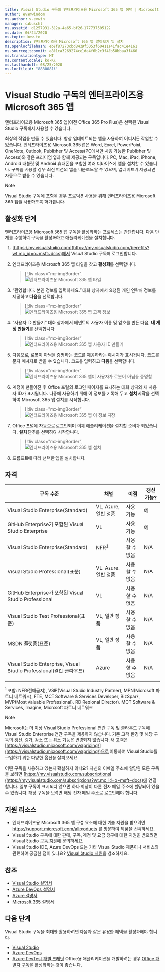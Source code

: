 ```yaml
---
title: Visual Studio 구독의 엔터프라이즈용 Microsoft 365 앱 혜택 | Microsoft Docs
author: evanwindom
ms.author: v-evwin
manager: cabuschl
ms.assetid: d1257931-392a-4a65-bf26-177737505122
ms.date: 06/24/2020
ms.topic: how-to
description: 엔터프라이즈용 Microsoft 365 앱 알아보기 및 설치
ms.openlocfilehash: eb9f87273cbd8439f5053f60411e41fac41e4161
ms.sourcegitcommit: a801ca3269274ce1de4f6b2c3f40b58bbaa3f460
ms.translationtype: HT
ms.contentlocale: ko-KR
ms.lasthandoff: 08/25/2020
ms.locfileid: "88800816"
---
```

# <a name="microsoft-365-apps-for-enterprise-in-visual-studio-subscriptions"></a>Visual Studio 구독의 엔터프라이즈용 Microsoft 365 앱
엔터프라이즈용 Microsoft 365 앱(이전 Office 365 Pro Plus)은 선택된 Visual Studio 구독에서 사용할 수 있습니다. 

최상의 작업을 만들 수 있습니다. 항상 업데이트되는 앱을 사용하여 어디서든 작업할 수 있습니다. 엔터프라이즈용 Microsoft 365 앱은 Word, Excel, PowerPoint, OneNote, Outlook, Publisher 및 Access(PC에서만 사용 가능한 Publisher 및 Access)와 같은 프리미엄 앱과 함께 제공되는 구독입니다. PC, Mac, iPad, iPhone, Android 태블릿 및 Android 휴대폰을 포함한 여러 디바이스에 앱을 설치할 수 있습니다. 구독을 사용할 경우 최신 버전의 앱을 다운로드할 수 있으며, 업데이트가 제공되면 자동으로 받을 수 있습니다.

> [!NOTE]
> Visual Studio 구독에 포함된 경우 프로덕션 사용을 위해 엔터프라이즈용 Microsoft 365 앱을 사용하도록 허가됩니다.  

## <a name="activation-steps"></a>활성화 단계
엔터프라이즈용 Microsoft 365 앱 구독을 활성화하는 프로세스는 간단합니다.  다음 단계를 수행하여 구독을 활성화하고 애플리케이션을 설치합니다.

1. [https://my.visualstudio.com](https://my.visualstudio.com/benefits?wt.mc_id=o~msft~docs)에서 Visual Studio 구독에 로그인합니다.
1. 엔터프라이즈용 Microsoft 365 앱 타일을 찾고 **활성화**를 선택합니다.
   > [!div class="mx-imgBorder"]
   > ![엔터프라이즈용 Microsoft 365 앱 타일](_img/microsoft-365-apps-for-enterprise/tile-activate.png "‘활성화’를 선택하여 구독을 시작합니다.")

1. “환영합니다. 본인 정보를 입력하세요.” 대화 상자에서 요청된 개인 연락처 정보를 제공하고 **다음**을 선택합니다.
   > [!div class="mx-imgBorder"]
   > ![엔터프라이즈용 Microsoft 365 앱 고객 정보](_img/microsoft-365-apps-for-enterprise/get-to-know-you.png "연락처 정보를 입력합니다.")

1. “사용자 ID 만들기” 대화 상자에서 테넌트의 사용자 이름 및 암호를 만든 다음, **내 계정 만들기**를 선택합니다.
   > [!div class="mx-imgBorder"]
   > ![엔터프라이즈용 Microsoft 365 앱 사용자 ID 만들기](_img/microsoft-365-apps-for-enterprise/create-your-user-id.png "사용자 ID 및 암호를 만듭니다.")

1. 다음으로, 로봇이 아님을 증명하는 코드를 제공하라는 메시지가 표시됩니다.  코드를 문자 메시지로 받을 수 있습니다.  코드를 입력하고 **다음**을 선택합니다. 
   > [!div class="mx-imgBorder"]
   > ![엔터프라이즈용 Microsoft 365 앱이 사용자가 로봇이 아님을 증명함](_img/microsoft-365-apps-for-enterprise/prove-youre-not-a-robot.png "코드를 요청하고 입력하여 계속 진행합니다.")

1. 계정이 만들어진 후 Office 포털의 로그인 페이지를 표시하는 대화 상자와 새 사용자 ID가 표시됩니다.  나중에 사용하기 위해 이 정보를 기록해 두고 **설치 시작**을 선택하여 Microsoft 365 앱 설치를 시작합니다.
   > [!div class="mx-imgBorder"]
   > ![엔터프라이즈용 Microsoft 365 앱 이 정보 저장](_img/microsoft-365-apps-for-enterprise/save-this-info.png "새 사용자 ID 및 Office 포털의 링크를 저장합니다.")

1. Office 포털에 자동으로 로그인되며 이제 애플리케이션을 설치할 준비가 되었습니다.  **설치** 단추를 선택하여 시작합니다.
   > [!div class="mx-imgBorder"]
   > ![엔터프라이즈용 Microsoft 365 앱 설치](_img/microsoft-365-apps-for-enterprise/install-your-office-apps.png "‘설치’ 단추를 선택하여 애플리케이션을 설치합니다.")
1. 프롬프트에 따라 선택한 앱을 설치합니다.  

## <a name="eligibility"></a>자격

| 구독 수준                                                 |     채널                                            | 이점                                                          | 갱신 가능?    |
|--------------------------------------------------------------------|---------------------------------------------------------|------------------------------------------------------------------|---------------|
| Visual Studio Enterprise(Standard)   | VL, Azure, 일반 정품| 사용 가능       |  예          |
| GitHub Enterprise가 포함된 Visual Studio Enterprise  | VL | 사용 가능       |  예          |
| Visual Studio Enterprise(Standard)   | NFR<sup>1</sup> | 사용할 수 없음       |  N/A          |
| Visual Studio Professional(표준) | VL, Azure, 일반 정품                                       | 사용할 수 없음                                                            |  N/A          |
| GitHub Enterprise가 포함된 Visual Studio Professional | VL | 사용할 수 없음         |  N/A          |
| Visual Studio Test Professional(표준)                         | VL, 일반 정품                                              | 사용할 수 없음                                             |  N/A          |
| MSDN 플랫폼(표준)                                          | VL, 일반 정품                                              | 사용할 수 없음                                              |  N/A          |
| Visual Studio Enterprise, Visual Studio Professional(월간 클라우드) | Azure | 사용할 수 없음 | N/A |
|  |

<sup>1</sup>  포함: NFR(전매금지), VSIP(Visual Studio Industry Partner), MPN(Microsoft 파트너 네트워크), FTE, MCT Software & Services Developer, BizSpark, MVP(Most Valuable Professional), RD(Regional Director), MCT Software & Services, Imagine, Microsoft 파트너 네트워크

> [!NOTE]
> Microsoft는 더 이상 Visual Studio Professional 연간 구독 및 클라우드 구독에 Visual Studio Enterprise 연간 구독을 제공하지 않습니다. 기존 고객 환경 및 해당 구독의 갱신, 증가, 감소 또는 취소 기능은 변경되지 않습니다. 새 고객은 [https://visualstudio.microsoft.com/vs/pricing/](https://visualstudio.microsoft.com/vs/pricing/)으로 이동하여 Visual Studio를 구입하기 위한 다양한 옵션을 살펴보세요.

어떤 구독을 사용하고 있는지 확실하지 않나요?  자신의 이메일 주소에 할당된 모든 구독을 보려면 [https://my.visualstudio.com/subscriptions](https://my.visualstudio.com/subscriptions?wt.mc_id=o~msft~docs)에 연결합니다. 일부 구독이 표시되지 않으면 하나 이상이 다른 전자 메일 주소에 할당되어 있을 수 있습니다.  해당 구독을 보려면 해당 전자 메일 주소로 로그인해야 합니다.

## <a name="support-resources"></a>지원 리소스
- 엔터프라이즈용 Microsoft 365 앱 구성 요소에 대한 기술 지원을 받으려면 https://support.microsoft.com/allproducts 를 방문하여 제품을 선택하세요.
- Visual Studio 구독에 대한 판매, 구독, 계정 및 요금 청구에 대한 지원을 받으려면 Visual Studio [구독 지원](https://visualstudio.microsoft.com/subscriptions/support/)에 문의하세요.
- Visual Studio IDE, Azure DevOps 또는 기타 Visual Studio 제품이나 서비스와 관련하여 궁금한 점이 있나요?  [Visual Studio 지원](https://visualstudio.microsoft.com/support/)을 참조하세요.

## <a name="see-also"></a>참조
- [Visual Studio 설명서](https://docs.microsoft.com/visualstudio/)
- [Azure DevOps 설명서](https://docs.microsoft.com/azure/devops/)
- [Azure 설명서](https://docs.microsoft.com/azure/)
- [Microsoft 365 설명서](https://docs.microsoft.com/microsoft-365/)

## <a name="next-steps"></a>다음 단계
Visual Studio 구독을 최대한 활용하려면 다음과 같은 유용한 혜택을 활성화해야 합니다.
- [Visual Studio](vs-ide-benefit.md)
- [Azure DevOps](vs-azure-devops.md)
- [Azure DevTest 개별 크레딧](vs-azure.md) Office용 애플리케이션을 개발하려는 경우 [Office 개발자 구독](vs-office-dev.md)을 활성화하는 것이 좋습니다.